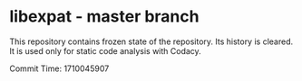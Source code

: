 # libexpat - master branch

This repository contains frozen state of the repository.
Its history is cleared. It is used only for static code
analysis with Codacy.

Commit Time: 1710045907